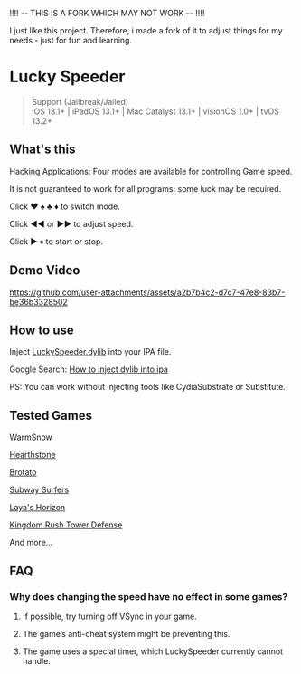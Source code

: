 !!!! -- THIS IS A FORK WHICH MAY NOT WORK -- !!!!

I just like this project. Therefore, i made a fork of it to adjust things for my needs - just for fun and learning.


# Lucky Speeder

> Support (Jailbreak/Jailed)  
> iOS 13.1+ | iPadOS 13.1+ | Mac Catalyst 13.1+ | visionOS 1.0+ | tvOS 13.2+  

## What's this

Hacking Applications: Four modes are available for controlling Game speed.

It is not guaranteed to work for all programs; some luck may be required.

Click ♥️ ♠️ ♣️ ♦️ to switch mode.

Click ◀◀ or ▶▶ to adjust speed.

Click ▶ ⏸ to start or stop.

## Demo Video

https://github.com/user-attachments/assets/a2b7b4c2-d7c7-47e8-83b7-be36b3328502

## How to use

Inject [LuckySpeeder.dylib](https://github.com/kekeimiku/LuckySpeeder/releases) into your IPA file.

Google Search: [How to inject dylib into ipa](https://www.google.com/search?q=How+to+inject+dylib+into+ipa)

PS: You can work without injecting tools like CydiaSubstrate or Substitute.

## Tested Games

[WarmSnow](https://apps.apple.com/us/app/warm-snow/id6447508479)

[Hearthstone](https://apps.apple.com/us/app/hearthstone/id625257520)

[Brotato](https://apps.apple.com/us/app/brotato/id6445884925)

[Subway Surfers](https://apps.apple.com/us/app/subway-surfers/id512939461)

[Laya's Horizon](https://apps.apple.com/us/app/layas-horizon/id1615116545)

[Kingdom Rush Tower Defense](https://apps.apple.com/us/app/kingdom-rush-tower-defense-td/id516378985)

And more...

## FAQ

### Why does changing the speed have no effect in some games?

1. If possible, try turning off VSync in your game.

2. The game’s anti-cheat system might be preventing this.

3. The game uses a special timer, which LuckySpeeder currently cannot handle.
